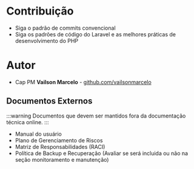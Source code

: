 # Contribuição

- Siga o padrão de commits convencional
- Siga os padrões de código do Laravel e as melhores práticas de desenvolvimento do PHP

# Autor

- Cap PM **Vailson Marcelo** - [github.com/vailsonmarcelo](https://github.com/vailsonmarcelo)

## Documentos Externos

:::warning
Documentos que devem ser mantidos fora da documentação técnica online.
:::

- Manual do usuário
- Plano de Gerenciamento de Riscos
- Matriz de Responsabilidades (RACI)
- Política de Backup e Recuperação (Avaliar se será incluida ou não na seção monitoramento e manutenção)
